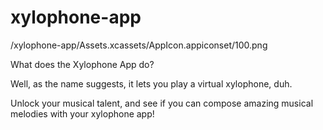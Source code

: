 # xylophone-app

/xylophone-app/Assets.xcassets/AppIcon.appiconset/100.png

What does the Xylophone App do?

Well, as the name suggests, it lets you play a virtual xylophone, duh.

Unlock your musical talent, and see if you can compose amazing musical melodies with your xylophone app!

